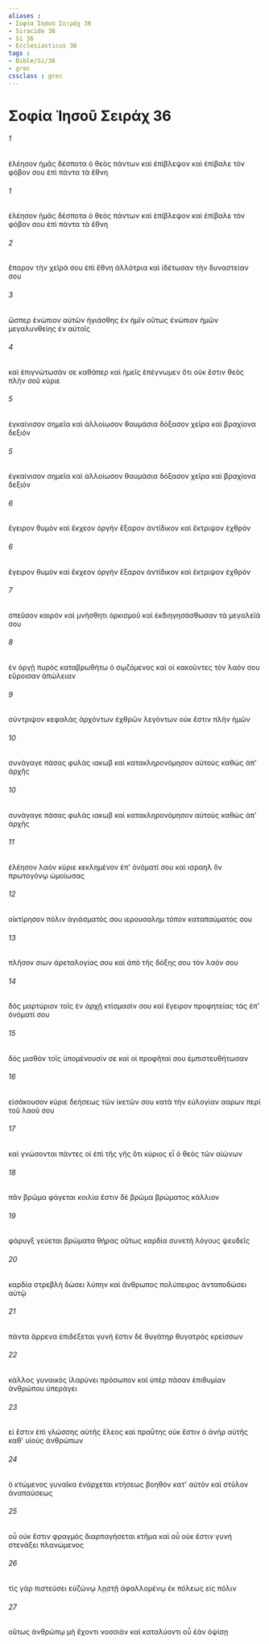 ```yaml
---
aliases : 
- Σοφία Ἰησοῦ Σειράχ 36
- Siracide 36
- Si 36
- Ecclesiasticus 36
tags : 
- Bible/Si/36
- grec
cssclass : grec
---
```


# Σοφία Ἰησοῦ Σειράχ 36

###### 1
ἐλέησον ἡμᾶς δέσποτα ὁ θεὸς πάντων καὶ ἐπίβλεψον καὶ ἐπίβαλε τὸν φόβον σου ἐπὶ πάντα τὰ ἔθνη
###### 1
ἐλέησον ἡμᾶς δέσποτα ὁ θεὸς πάντων καὶ ἐπίβλεψον καὶ ἐπίβαλε τὸν φόβον σου ἐπὶ πάντα τὰ ἔθνη
###### 2
ἔπαρον τὴν χεῖρά σου ἐπὶ ἔθνη ἀλλότρια καὶ ἰδέτωσαν τὴν δυναστείαν σου
###### 3
ὥσπερ ἐνώπιον αὐτῶν ἡγιάσθης ἐν ἡμῖν οὕτως ἐνώπιον ἡμῶν μεγαλυνθείης ἐν αὐτοῖς
###### 4
καὶ ἐπιγνώτωσάν σε καθάπερ καὶ ἡμεῖς ἐπέγνωμεν ὅτι οὐκ ἔστιν θεὸς πλὴν σοῦ κύριε
###### 5
ἐγκαίνισον σημεῖα καὶ ἀλλοίωσον θαυμάσια δόξασον χεῖρα καὶ βραχίονα δεξιόν
###### 5
ἐγκαίνισον σημεῖα καὶ ἀλλοίωσον θαυμάσια δόξασον χεῖρα καὶ βραχίονα δεξιόν
###### 6
ἔγειρον θυμὸν καὶ ἔκχεον ὀργήν ἔξαρον ἀντίδικον καὶ ἔκτριψον ἐχθρόν
###### 6
ἔγειρον θυμὸν καὶ ἔκχεον ὀργήν ἔξαρον ἀντίδικον καὶ ἔκτριψον ἐχθρόν
###### 7
σπεῦσον καιρὸν καὶ μνήσθητι ὁρκισμοῦ καὶ ἐκδιηγησάσθωσαν τὰ μεγαλεῖά σου
###### 8
ἐν ὀργῇ πυρὸς καταβρωθήτω ὁ σῳζόμενος καὶ οἱ κακοῦντες τὸν λαόν σου εὕροισαν ἀπώλειαν
###### 9
σύντριψον κεφαλὰς ἀρχόντων ἐχθρῶν λεγόντων οὐκ ἔστιν πλὴν ἡμῶν
###### 10
συνάγαγε πάσας φυλὰς ιακωβ καὶ κατακληρονόμησον αὐτοὺς καθὼς ἀπ' ἀρχῆς
###### 10
συνάγαγε πάσας φυλὰς ιακωβ καὶ κατακληρονόμησον αὐτοὺς καθὼς ἀπ' ἀρχῆς
###### 11
ἐλέησον λαόν κύριε κεκλημένον ἐπ' ὀνόματί σου καὶ ισραηλ ὃν πρωτογόνῳ ὡμοίωσας
###### 12
οἰκτίρησον πόλιν ἁγιάσματός σου ιερουσαλημ τόπον καταπαύματός σου
###### 13
πλῆσον σιων ἀρεταλογίας σου καὶ ἀπὸ τῆς δόξης σου τὸν λαόν σου
###### 14
δὸς μαρτύριον τοῖς ἐν ἀρχῇ κτίσμασίν σου καὶ ἔγειρον προφητείας τὰς ἐπ' ὀνόματί σου
###### 15
δὸς μισθὸν τοῖς ὑπομένουσίν σε καὶ οἱ προφῆταί σου ἐμπιστευθήτωσαν
###### 16
εἰσάκουσον κύριε δεήσεως τῶν ἱκετῶν σου κατὰ τὴν εὐλογίαν ααρων περὶ τοῦ λαοῦ σου
###### 17
καὶ γνώσονται πάντες οἱ ἐπὶ τῆς γῆς ὅτι κύριος εἶ ὁ θεὸς τῶν αἰώνων
###### 18
πᾶν βρῶμα φάγεται κοιλία ἔστιν δὲ βρῶμα βρώματος κάλλιον
###### 19
φάρυγξ γεύεται βρώματα θήρας οὕτως καρδία συνετὴ λόγους ψευδεῖς
###### 20
καρδία στρεβλὴ δώσει λύπην καὶ ἄνθρωπος πολύπειρος ἀνταποδώσει αὐτῷ
###### 21
πάντα ἄρρενα ἐπιδέξεται γυνή ἔστιν δὲ θυγάτηρ θυγατρὸς κρείσσων
###### 22
κάλλος γυναικὸς ἱλαρύνει πρόσωπον καὶ ὑπὲρ πᾶσαν ἐπιθυμίαν ἀνθρώπου ὑπεράγει
###### 23
εἰ ἔστιν ἐπὶ γλώσσης αὐτῆς ἔλεος καὶ πραΰτης οὐκ ἔστιν ὁ ἀνὴρ αὐτῆς καθ' υἱοὺς ἀνθρώπων
###### 24
ὁ κτώμενος γυναῖκα ἐνάρχεται κτήσεως βοηθὸν κατ' αὐτὸν καὶ στῦλον ἀναπαύσεως
###### 25
οὗ οὐκ ἔστιν φραγμός διαρπαγήσεται κτῆμα καὶ οὗ οὐκ ἔστιν γυνή στενάξει πλανώμενος
###### 26
τίς γὰρ πιστεύσει εὐζώνῳ λῃστῇ ἀφαλλομένῳ ἐκ πόλεως εἰς πόλιν
###### 27
οὕτως ἀνθρώπῳ μὴ ἔχοντι νοσσιὰν καὶ καταλύοντι οὗ ἐὰν ὀψίσῃ
